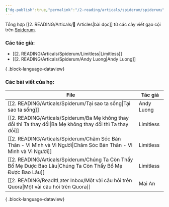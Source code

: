 ```yaml
---
{"dg-publish":true,"permalink":"/2-reading/articals/spiderum/spiderum/","dgPassFrontmatter":true}
---
```


Tổng hợp [[2. READING/Articals/📰 Articles\|bài đọc]] từ các cây viết gạo cội trên [Spiderum](https://spiderum.com/).

### Các tác giả:

- [[2. READING/Articals/Spiderum/Limitless\|Limitless]]
- [[2. READING/Articals/Spiderum/Andy Luong\|Andy Luong]]

{ .block-language-dataview}

### Các bài viết của họ:
| File                                                                                                                 | Tác giả    |
| -------------------------------------------------------------------------------------------------------------------- | ---------- |
| [[2. READING/Articals/Spiderum/Tại sao ta sống\|Tại sao ta sống]]                                                 | Andy Luong |
| [[2. READING/Articals/Spiderum/Ba Mẹ không thay đổi thì Ta thay đổi\|Ba Mẹ không thay đổi thì Ta thay đổi]]       | Limitless  |
| [[2. READING/Articals/Spiderum/Chăm Sóc Bản Thân - Vì Mình và Vì Người\|Chăm Sóc Bản Thân - Vì Mình và Vì Người]] | Limitless  |
| [[2. READING/Articals/Spiderum/Chúng Ta Còn Thấy Bố Mẹ Được Bao Lâu\|Chúng Ta Còn Thấy Bố Mẹ Được Bao Lâu]]       | Limitless  |
| [[2. READING/ReadItLater Inbox/Một vài câu hỏi trên Quora\|Một vài câu hỏi trên Quora]]                           | Mai An     |

{ .block-language-dataview}